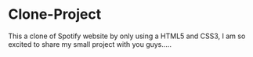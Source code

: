 # Clone-Project
This a clone of Spotify website by only using a HTML5 and CSS3, I am so excited to share my small project with you guys.....
